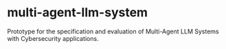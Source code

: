 # multi-agent-llm-system
Prototype for the specification and evaluation of Multi-Agent LLM Systems with Cybersecurity applications.

